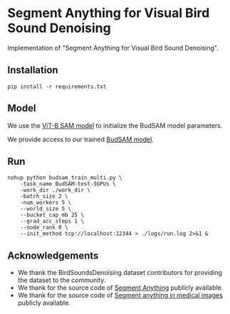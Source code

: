 # Segment Anything for Visual Bird Sound Denoising

Implementation of "Segment Anything for Visual Bird Sound Denoising".


## Installation
    pip install -r requirements.txt

## Model
We use the [ViT-B SAM model](https://dl.fbaipublicfiles.com/segment_anything/sam_vit_b_01ec64.pth) to initialize the BudSAM model parameters.

We provide access to our trained [BudSAM model](https://pan.baidu.com/s/159-UM-_WpqWa87nTaWoaUA?pwd=g6np).

## Run
    nohup python budsam_train_multi.py \
        -task_name BudSAM-test-5GPUs \
        -work_dir ./work_dir \
        -batch_size 2 \
        -num_workers 5 \
        --world_size 5 \
        --bucket_cap_mb 25 \
        --grad_acc_steps 1 \
        --node_rank 0 \
        --init_method tcp://localhost:12344 > ./logs/run.log 2>&1 &

## Acknowledgements
- We thank the BirdSoundsDenoising dataset contributors for providing the dataset to the community.
- We thank for the source code of [Segment Anything](https://github.com/facebookresearch/segment-anything) publicly available.
- We thank for the source code of [Segment anything in medical images](https://github.com/bowang-lab/MedSAM) publicly available.